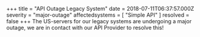 +++
title = "API Outage   Legacy System"
date = 2018-07-11T06:37:57.000Z
severity = "major-outage"
affectedsystems = [
  "Simple API"
]
resolved = false
+++
The US-servers for our legacy systems are undergoing a major outage, we are in contact with our API Provider to resolve this!